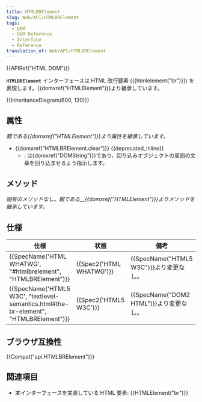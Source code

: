 ```yaml
---
title: HTMLBRElement
slug: Web/API/HTMLBRElement
tags:
  - DOM
  - DOM Reference
  - Interface
  - Reference
translation_of: Web/API/HTMLBRElement
---
```

{{APIRef("HTML DOM")}}

**`HTMLBRElement`** インターフェースは HTML 改行要素 ({{htmlelement("br")}}) を表現します。{{domxref("HTMLElement")}}より継承しています。

{{InheritanceDiagram(600, 120)}}

## 属性

_親である{{domxref("HTMLElement")}}より属性を継承しています。_

- {{domxref("HTMLBRElement.clear")}} {{deprecated_inline}}
  - : は{domxref("DOMString")}}であり，回り込みオブジェクトの周囲の文章を回り込ませるよう指示します。

## メソッド

_固有のメソッドなし。親である\_\_{{domxref("HTMLElement")}}よりメソッドを継承しています。_

## 仕様

| 仕様                                                                                                             | 状態                             | 備考                                           |
| ---------------------------------------------------------------------------------------------------------------- | -------------------------------- | ---------------------------------------------- |
| {{SpecName('HTML WHATWG', "#htmlbrelement", "HTMLBRElement")}}                             | {{Spec2('HTML WHATWG')}} | {{SpecName("HTML5 W3C")}}より変更なし。 |
| {{SpecName('HTML5 W3C', "textlevel-semantics.html#the-br-element", "HTMLBRElement")}} | {{Spec2('HTML5 W3C')}}     | {{SpecName("DOM2 HTML")}}より変更なし。 |

## ブラウザ互換性

{{Compat("api.HTMLBRElement")}}

## 関連項目

- 本インターフェースを実装している HTML 要素: {{HTMLElement("br")}}

